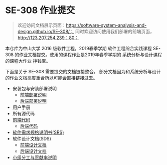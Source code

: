 # SE-308 作业提交

> 欢迎访问文档展示页面：https://software-system-analysis-and-design.github.io/SE-308/；
> 同时欢迎访问使用我们部署的前端页面，http://123.207.254.239：80；

本仓库为中山大学 2016 级软件工程，2019春季学期 软件工程综合实践课程 SE-308 的作业文档提交。使用的课程作业是2019年春季学期的 系统分析与设计课程 的课程大作业 挣钱宝。

下面是关于 SE-308 需要提交的文档链接整合。 部分文档因为和系统分析与设计的作业文档高度重合所以可能会直接链接过去。

* 安装包与安装部署说明
  * [前端部署说明](docs/frontend_release.md)
  * [后端部署说明](docs/backend_release.md)
* 用户手册
* 所有源代码
* [前端代码](docs/frontend_code.md)
  * [后端代码](docs/backend_code.md)
* [软件需求规格说明书(SRS)](docs/Software_Requirements_Specification.md)
* 软件设计文档(SDS)
  * [前端设计文档](docs/frontend_design.md)
  * [后端设计文档](docs/backend_design.md)
* [小组分工与贡献率说明](docs/teamwork_contribution.md)

